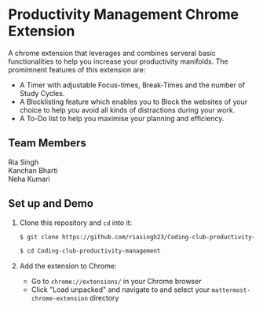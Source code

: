 # Productivity Management Chrome Extension
A chrome extension that leverages and combines serveral basic functionalities to help you increase your productivity manifolds. The promimnent features of this extension are:
 * A Timer with adjustable Focus-times, Break-Times and the number of Study Cycles.
 * A Blocklisting feature which enables you to Block the websites of your choice to help you avoid all kinds of distractions during your work.
 * A To-Do list to help you maximise your planning and efficiency.

## Team Members
Ria Singh<br>
Kanchan Bharti<br>
Neha Kumari<br>

## Set up and Demo

1. Clone this repository and `cd` into it:
    ```bash
    $ git clone https://github.com/riasingh23/Coding-club-productivity-management.git
    ```
    ```bash
    $ cd Coding-club-productivity-management
    ```
    
2. Add the extension to Chrome:
    * Go to `chrome://extensions/` in your Chrome browser
    * Click "Load unpacked" and navigate to and select your `mattermost-chrome-extension` directory
